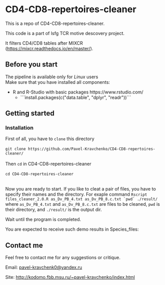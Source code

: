 # CD4-CD8-repertoires-cleaner

This is a repo of CD4-CD8-repertoires-cleaner. 


This code is a part of lsfg TCR motive descovery project.

It filters CD4/CD8 tables after MIXCR (https://mixcr.readthedocs.io/en/master/). 

## Before you start

The pipeline is available only for <i>Linux</i> users </br>
Make sure that you have installed all components:
<ul>
<li>R and R-Studio with basic packages https://www.rstudio.com/
  <ul>
<li>```install.packages(c("data.table", "dplyr", "readr"))```
</ul>
</ul>


## Getting started

### Installation

First of all, you have to ```clone``` this directory</br></br>
```git clone https://github.com/Pavel-Kravchenko/CD4-CD8-repertoires-cleaner/```</br></br>
Then ```cd``` in CD4-CD8-repertoires-cleaner</br></br>
```cd CD4-CD8-repertoires-cleaner```</br></br>

Now you are ready to start.
If you like to cleat a pair of files, you have to specify their names and the directory.
For exaple command 
```Rscript files_cleaner_2.0.R as_Dv_PB_4.txt as_Dv_PB_8.c.txt `pwd` ./result/``` where `as_Dv_PB_4.txt` and  `as_Dv_PB_8.c.txt` are files to be cleaned, `pwd` is their directory, and `./result/` is the output dir.

Wait until the program is completed.

You are expected to receive such demo results in Species_files:

## Contact me

Feel free to contact me for any suggestions or critique.

Email: pavel-kravchenk0@yandex.ru 

Site: http://kodomo.fbb.msu.ru/~pavel-kravchenko/index.html 
